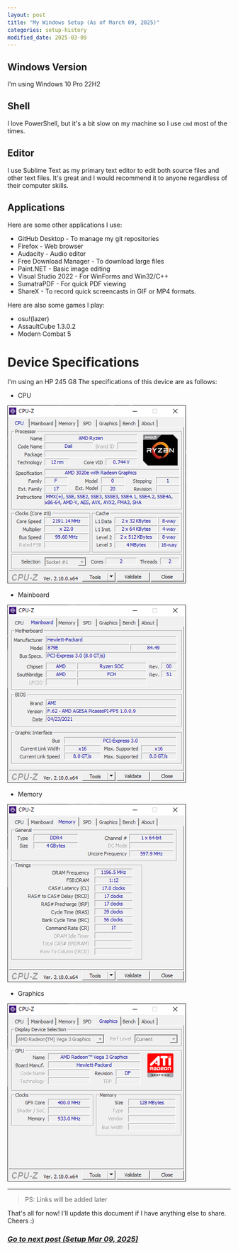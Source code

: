 ```yaml
---
layout: post
title: "My Windows Setup (As of March 09, 2025)"
categories: setup-history
modified_date: 2025-03-09
---
```


## Windows Version
I'm using Windows 10 Pro 22H2

## Shell
I love PowerShell, but it's a bit slow on my machine so I use `cmd` most of the times.

## Editor
I use Sublime Text as my primary text editor to edit both source files and other text files.
It's great and I would recommend it to anyone regardless of their computer skills.

## Applications
Here are some other applications I use:
- GitHub Desktop - To manage my git repositories
- Firefox - Web browser
- Audacity - Audio editor
- Free Download Manager - To download large files
- Paint.NET - Basic image editing
- Visual Studio 2022 - For WinForms and Win32/C++
- SumatraPDF - For quick PDF viewing
- ShareX - To record quick screencasts in GIF or MP4 formats.

Here are also some games I play:
- osu!(lazer)
- AssaultCube 1.3.0.2
- Modern Combat 5

# Device Specifications
I'm using an HP 245 G8
The specifications of this device are as follows:
- CPU

![CPUZ CPU](images/hp245g8/cpuz-cpu.png)
- Mainboard

![CPUZ Mainboard](images/hp245g8/cpuz-mainboard.png)
- Memory

![CPUZ Memory](images/hp245g8/cpuz-memory.png)
- Graphics

![CPUZ Graphics](images/hp245g8/cpuz-graphics.png)

<hr>

> PS: Links will be added later

That's all for now! I'll update this document if I have anything else to share. Cheers :)

### [*Go to next post (Setup Mar 09, 2025)*](setup-09-03-2025.md)